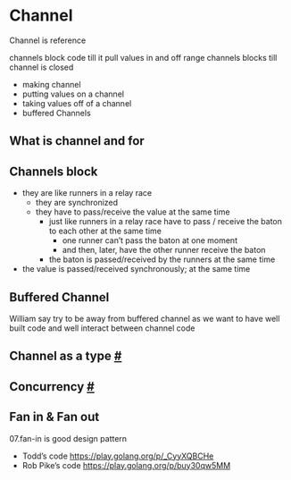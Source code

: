 # Channel
Channel is reference

channels block code till it pull values in and off
range channels blocks till channel is closed

- making channel
- putting values on a channel
- taking values off of a channel
- buffered Channels

## What is channel and for

## Channels block
- they are like runners in a relay race
  - they are synchronized
  - they have to pass/receive the value at the same time
    - just like runners in a relay race have to pass / receive the baton to each other at the same time
      - one runner can’t pass the baton at one moment
      - and then, later, have the other runner receive the baton
    - the baton is passed/received by the runners at the same time
- the value is passed/received synchronously; at the same time


## Buffered Channel
William say try to be away from buffered channel as we want to have well built code and well interact between channel code

## Channel as a type [#]()

## Concurrency [#](https://golang.org/doc/effective_go.html#concurrency)

## Fan in & Fan out
07.fan-in is good design pattern
- Todd’s code
  https://play.golang.org/p/_CyyXQBCHe 
- Rob Pike’s code
  https://play.golang.org/p/buy30qw5MM 
